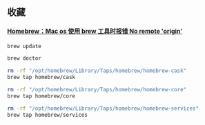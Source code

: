 ## 收藏

#### [Homebrew：Mac os 使用 brew 工具时报错 No remote 'origin'](https://blog.csdn.net/Jo_Francis/article/details/124746363)

```bash
brew update

brew doctor

rm -rf "/opt/homebrew/Library/Taps/homebrew/homebrew-cask"
brew tap homebrew/cask

rm -rf "/opt/homebrew/Library/Taps/homebrew/homebrew-core"
brew tap homebrew/core

rm -rf "/opt/homebrew/Library/Taps/homebrew/homebrew-services"
brew tap homebrew/services
```
